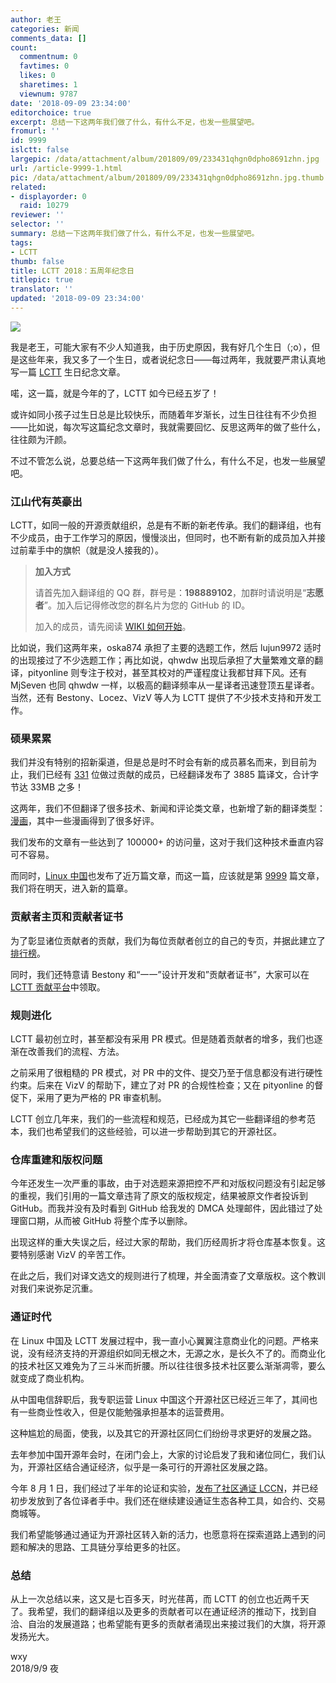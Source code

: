 ```yaml
---
author: 老王
categories: 新闻
comments_data: []
count:
  commentnum: 0
  favtimes: 0
  likes: 0
  sharetimes: 1
  viewnum: 9787
date: '2018-09-09 23:34:00'
editorchoice: true
excerpt: 总结一下这两年我们做了什么，有什么不足，也发一些展望吧。
fromurl: ''
id: 9999
islctt: false
largepic: /data/attachment/album/201809/09/233431qhgn0dpho8691zhn.jpg
url: /article-9999-1.html
pic: /data/attachment/album/201809/09/233431qhgn0dpho8691zhn.jpg.thumb.jpg
related:
- displayorder: 0
  raid: 10279
reviewer: ''
selector: ''
summary: 总结一下这两年我们做了什么，有什么不足，也发一些展望吧。
tags:
- LCTT
thumb: false
title: LCTT 2018：五周年纪念日
titlepic: true
translator: ''
updated: '2018-09-09 23:34:00'
---
```


![](/data/attachment/album/201809/09/233431qhgn0dpho8691zhn.jpg)


我是老王，可能大家有不少人知道我，由于历史原因，我有好几个生日（;o），但是这些年来，我又多了一个生日，或者说纪念日——每过两年，我就要严肃认真地写一篇 [LCTT](https://linux.cn/lctt) 生日纪念文章。


喏，这一篇，就是今年的了，LCTT 如今已经五岁了！


或许如同小孩子过生日总是比较快乐，而随着年岁渐长，过生日往往有不少负担——比如说，每次写这篇纪念文章时，我就需要回忆、反思这两年的做了些什么，往往颇为汗颜。


不过不管怎么说，总要总结一下这两年我们做了什么，有什么不足，也发一些展望吧。


### 江山代有英豪出


LCTT，如同一般的开源贡献组织，总是有不断的新老传承。我们的翻译组，也有不少成员，由于工作学习的原因，慢慢淡出，但同时，也不断有新的成员加入并接过前辈手中的旗帜（就是没人接我的）。



> 
> **加入方式**
> 
> 
> 请首先加入翻译组的 QQ 群，群号是：**198889102**，加群时请说明是“**志愿者**”。加入后记得修改您的群名片为您的 GitHub 的 ID。
> 
> 
> 加入的成员，请先阅读 [WIKI 如何开始](https://github.com/LCTT/TranslateProject/wiki/01-%E5%A6%82%E4%BD%95%E5%BC%80%E5%A7%8B)。
> 
> 
> 


比如说，我们这两年来，oska874 承担了主要的选题工作，然后 lujun9972 适时的出现接过了不少选题工作；再比如说，qhwdw 出现后承担了大量繁难文章的翻译，pityonline 则专注于校对，甚至其校对的严谨程度让我都甘拜下风。还有 MjSeven 也同 qhwdw 一样，以极高的翻译频率从一星译者迅速登顶五星译者。当然，还有 Bestony、Locez、VizV 等人为 LCTT 提供了不少技术支持和开发工作。


### 硕果累累


我们并没有特别的招新渠道，但是总是时不时会有新的成员慕名而来，到目前为止，我们已经有 [331](https://linux.cn/lctt-list) 位做过贡献的成员，已经翻译发布了 3885 篇译文，合计字节达 33MB 之多！


这两年，我们不但翻译了很多技术、新闻和评论类文章，也新增了新的翻译类型：[漫画](https://linux.cn/talk/comic/)，其中一些漫画得到了很多好评。


我们发布的文章有一些达到了 100000+ 的访问量，这对于我们这种技术垂直内容可不容易。


而同时，[Linux 中国](https://linux.cn/)也发布了近万篇文章，而这一篇，应该就是第 [9999](/article-9999-1.html) 篇文章，我们将在明天，进入新的篇章。


### 贡献者主页和贡献者证书


为了彰显诸位贡献者的贡献，我们为每位贡献者创立的自己的专页，并据此建立了[排行榜](https://linux.cn/lctt-list)。


同时，我们还特意请 Bestony 和“一一”设计开发和”贡献者证书”，大家可以在 [LCTT 贡献平台](https://lctt.linux.cn/)中领取。


### 规则进化


LCTT 最初创立时，甚至都没有采用 PR 模式。但是随着贡献者的增多，我们也逐渐在改善我们的流程、方法。


之前采用了很粗糙的 PR 模式，对 PR 中的文件、提交乃至于信息都没有进行硬性约束。后来在 VizV 的帮助下，建立了对 PR 的合规性检查；又在 pityonline 的督促下，采用了更为严格的 PR 审查机制。


LCTT 创立几年来，我们的一些流程和规范，已经成为其它一些翻译组的参考范本，我们也希望我们的这些经验，可以进一步帮助到其它的开源社区。


### 仓库重建和版权问题


今年还发生一次严重的事故，由于对选题来源把控不严和对版权问题没有引起足够的重视，我们引用的一篇文章违背了原文的版权规定，结果被原文作者投诉到 GitHub。而我并没有及时看到 GitHub 给我发的 DMCA 处理邮件，因此错过了处理窗口期，从而被 GitHub 将整个库予以删除。


出现这样的重大失误之后，经过大家的帮助，我们历经周折才将仓库基本恢复。这要特别感谢 VizV 的辛苦工作。


在此之后，我们对译文选文的规则进行了梳理，并全面清查了文章版权。这个教训对我们来说弥足沉重。


### 通证时代


在 Linux 中国及 LCTT 发展过程中，我一直小心翼翼注意商业化的问题。严格来说，没有经济支持的开源组织如同无根之木，无源之水，是长久不了的。而商业化的技术社区又难免为了三斗米而折腰。所以往往很多技术社区要么渐渐凋零，要么就变成了商业机构。


从中国电信辞职后，我专职运营 Linux 中国这个开源社区已经近三年了，其间也有一些商业性收入，但是仅能勉强承担基本的运营费用。


这种尴尬的局面，使我，以及其它的开源社区同仁们纷纷寻求更好的发展之路。


去年参加中国开源年会时，在闭门会上，大家的讨论启发了我和诸位同仁，我们认为，开源社区结合通证经济，似乎是一条可行的开源社区发展之路。


今年 8 月 1 日，我们经过了半年的论证和实验，[发布了社区通证 LCCN](/article-9886-1.html)，并已经初步发放到了各位译者手中。我们还在继续建设通证生态各种工具，如合约、交易商城等。


我们希望能够通过通证为开源社区转入新的活力，也愿意将在探索道路上遇到的问题和解决的思路、工具链分享给更多的社区。


### 总结


从上一次总结以来，这又是七百多天，时光荏苒，而 LCTT 的创立也近两千天了。我希望，我们的翻译组以及更多的贡献者可以在通证经济的推动下，找到自洽、自治的发展道路；也希望能有更多的贡献者涌现出来接过我们的大旗，将开源发扬光大。


wxy  
 2018/9/9 夜